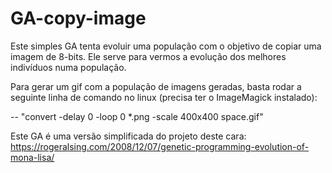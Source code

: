 # GA-copy-image
Este simples GA tenta evoluir uma população com o objetivo de copiar uma imagem de 8-bits. Ele serve para vermos a evolução dos melhores indivíduos numa população.

Para gerar um gif com a população de imagens geradas, basta rodar a seguinte linha de comando no linux
(precisa ter o ImageMagick instalado):

--  "convert -delay 0 -loop 0 *.png -scale 400x400 space.gif"

Este GA é uma versão simplificada do projeto deste cara:
https://rogeralsing.com/2008/12/07/genetic-programming-evolution-of-mona-lisa/
